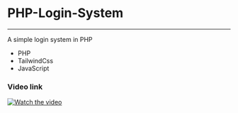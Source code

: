 # PHP-Login-System
---
A simple login system in PHP
- PHP
- TailwindCss
- JavaScript

### Video link
[![Watch the video](https://img.youtube.com/vi/)](https://youtu.be/y5JsRf7jXjs)

